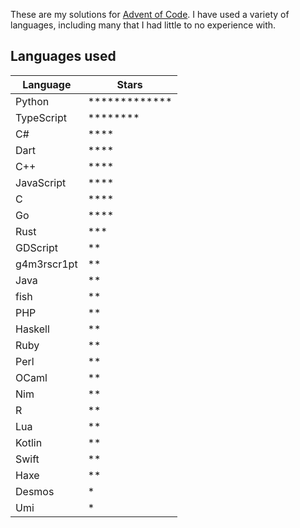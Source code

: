 These are my solutions for [Advent of Code](https://adventofcode.com). I have used a variety of languages, including many that I had little to no experience with.

## Languages used

| Language    | Stars                      |
| ----------- | -------------------------- |
| Python      | \*\*\*\*\*\*\*\*\*\*\*\*\* |
| TypeScript  | \*\*\*\*\*\*\*\*           |
| C#          | \*\*\*\*                   |
| Dart        | \*\*\*\*                   |
| C++         | \*\*\*\*                   |
| JavaScript  | \*\*\*\*                   |
| C           | \*\*\*\*                   |
| Go          | \*\*\*\*                   |
| Rust        | \*\*\*                     |
| GDScript    | \*\*                       |
| g4m3rscr1pt | \*\*                       |
| Java        | \*\*                       |
| fish        | \*\*                       |
| PHP         | \*\*                       |
| Haskell     | \*\*                       |
| Ruby        | \*\*                       |
| Perl        | \*\*                       |
| OCaml       | \*\*                       |
| Nim         | \*\*                       |
| R           | \*\*                       |
| Lua         | \*\*                       |
| Kotlin      | \*\*                       |
| Swift       | \*\*                       |
| Haxe        | \*\*                       |
| Desmos      | \*                         |
| Umi         | \*                         |
